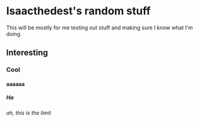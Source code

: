 # Isaacthedest's random stuff

This will be mostly for me testing out stuff and making sure I know what I'm doing

## Interesting

### Cool

#### aaaaaa

##### Ha

###### ah, this is the limit

